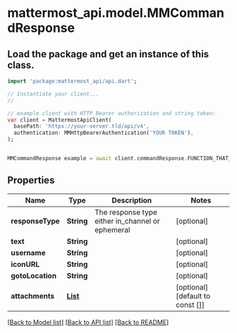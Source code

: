 # mattermost_api.model.MMCommandResponse

## Load the package and get an instance of this class.
```dart
import 'package:mattermost_api/api.dart';

// Instantiate your client...
//

// example client with HTTP Bearer authorization and string token:
var client = MattermostApiClient(
  basePath: 'https://your-server.tld/api/v4',
  authentication: MMHttpBearerAuthentication('YOUR TOKEN'),
);


MMCommandResponse example = await client.commandResponse.FUNCTION_THAT_RETURNS_THIS_CLASS();

```

## Properties
Name | Type | Description | Notes
------------ | ------------- | ------------- | -------------
**responseType** | **String** | The response type either in_channel or ephemeral | [optional] 
**text** | **String** |  | [optional] 
**username** | **String** |  | [optional] 
**iconURL** | **String** |  | [optional] 
**gotoLocation** | **String** |  | [optional] 
**attachments** | [**List<MMSlackAttachment>**](MMSlackAttachment.md) |  | [optional] [default to const []]

[[Back to Model list]](../GENERATED_README.md#documentation-for-models) [[Back to API list]](../GENERATED_README.md#documentation-for-api-endpoints) [[Back to README]](../GENERATED_README.md)


